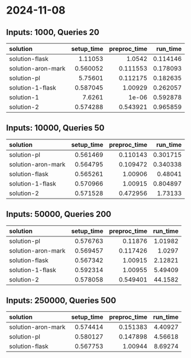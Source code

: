# 2024-11-08

## Inputs: 1000, Queries 20

| solution           |   setup_time |   preproc_time |   run_time |
|:-------------------|-------------:|---------------:|-----------:|
| solution-flask     |     1.11053  |       1.0542   |   0.114146 |
| solution-aron-mark |     0.560052 |       0.111553 |   0.178093 |
| solution-pl        |     5.75601  |       0.112175 |   0.182635 |
| solution-1-flask   |     0.587045 |       1.00929  |   0.262057 |
| solution-1         |     7.6261   |       1e-06    |   0.592878 |
| solution-2         |     0.574288 |       0.543921 |   0.965859 |

## Inputs: 10000, Queries 50

| solution           |   setup_time |   preproc_time |   run_time |
|:-------------------|-------------:|---------------:|-----------:|
| solution-pl        |     0.561469 |       0.110143 |   0.301715 |
| solution-aron-mark |     0.564795 |       0.109472 |   0.340338 |
| solution-flask     |     0.565261 |       1.00906  |   0.48041  |
| solution-1-flask   |     0.570966 |       1.00915  |   0.804897 |
| solution-2         |     0.571528 |       0.472956 |   1.73133  |

## Inputs: 50000, Queries 200

| solution           |   setup_time |   preproc_time |   run_time |
|:-------------------|-------------:|---------------:|-----------:|
| solution-pl        |     0.576763 |       0.11876  |    1.01982 |
| solution-aron-mark |     0.569457 |       0.117426 |    1.0297  |
| solution-flask     |     0.567342 |       1.00915  |    2.12821 |
| solution-1-flask   |     0.592314 |       1.00955  |    5.49409 |
| solution-2         |     0.578058 |       0.549401 |   44.1582  |

## Inputs: 250000, Queries 500

| solution           |   setup_time |   preproc_time |   run_time |
|:-------------------|-------------:|---------------:|-----------:|
| solution-aron-mark |     0.574414 |       0.151383 |    4.40927 |
| solution-pl        |     0.580127 |       0.147898 |    4.56618 |
| solution-flask     |     0.567753 |       1.00944  |    8.69274 |